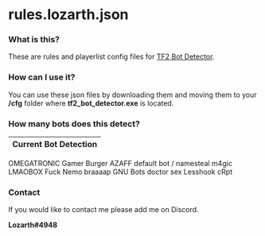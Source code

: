 # rules.lozarth.json

### What is this?
These are rules and playerlist config files for [TF2 Bot Detector](https://github.com/PazerOP/tf2_bot_detector "TF2 Bot Detector").

### How can I use it?
You can use these json files by downloading them and moving them to your **/cfg** folder where **tf2_bot_detector.exe** is located.

### How many bots does this detect?
Current Bot Detection |
------------- | 
OMEGATRONIC
Gamer Burger AZAFF
default bot / namesteal
m4gic
LMAOBOX
Fuck Nemo
braaaap
GNU Bots
doctor sex
Lesshook
cRpt

### Contact
If you would like to contact me please add me on Discord.

**Lozarth#4948**
